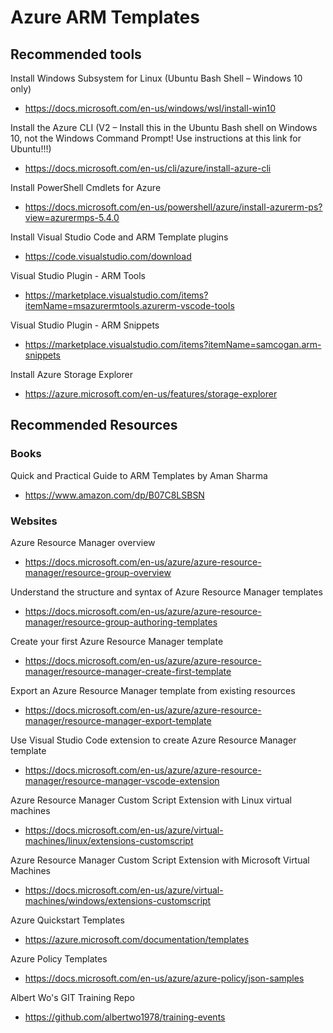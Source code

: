 # Azure ARM Templates

## Recommended tools

Install Windows Subsystem for Linux (Ubuntu Bash Shell – Windows 10 only)

* <https://docs.microsoft.com/en-us/windows/wsl/install-win10>

Install the Azure CLI (V2 – Install this in the Ubuntu Bash shell on Windows 10, not the Windows Command Prompt!  Use instructions at this link for Ubuntu!!!)

* <https://docs.microsoft.com/en-us/cli/azure/install-azure-cli>

Install PowerShell Cmdlets for Azure

* <https://docs.microsoft.com/en-us/powershell/azure/install-azurerm-ps?view=azurermps-5.4.0>

Install Visual Studio Code and ARM Template plugins

* <https://code.visualstudio.com/download>

Visual Studio Plugin - ARM Tools

* <https://marketplace.visualstudio.com/items?itemName=msazurermtools.azurerm-vscode-tools>

Visual Studio Plugin - ARM Snippets

* <https://marketplace.visualstudio.com/items?itemName=samcogan.arm-snippets>

Install Azure Storage Explorer

* <https://azure.microsoft.com/en-us/features/storage-explorer>

## Recommended Resources

### Books

Quick and Practical Guide to ARM Templates by Aman Sharma

* <https://www.amazon.com/dp/B07C8LSBSN>

### Websites

Azure Resource Manager overview

* <https://docs.microsoft.com/en-us/azure/azure-resource-manager/resource-group-overview>

Understand the structure and syntax of Azure Resource Manager templates

* <https://docs.microsoft.com/en-us/azure/azure-resource-manager/resource-group-authoring-templates>

Create your first Azure Resource Manager template

* <https://docs.microsoft.com/en-us/azure/azure-resource-manager/resource-manager-create-first-template>

Export an Azure Resource Manager template from existing resources

* <https://docs.microsoft.com/en-us/azure/azure-resource-manager/resource-manager-export-template>

Use Visual Studio Code extension to create Azure Resource Manager template

* <https://docs.microsoft.com/en-us/azure/azure-resource-manager/resource-manager-vscode-extension>

Azure Resource Manager Custom Script Extension with Linux virtual machines

* <https://docs.microsoft.com/en-us/azure/virtual-machines/linux/extensions-customscript>

Azure Resource Manager Custom Script Extension with Microsoft Virtual Machines

* <https://docs.microsoft.com/en-us/azure/virtual-machines/windows/extensions-customscript>

Azure Quickstart Templates

* <https://azure.microsoft.com/documentation/templates>

Azure Policy Templates

* <https://docs.microsoft.com/en-us/azure/azure-policy/json-samples>

Albert Wo's GIT Training Repo

* <https://github.com/albertwo1978/training-events>
